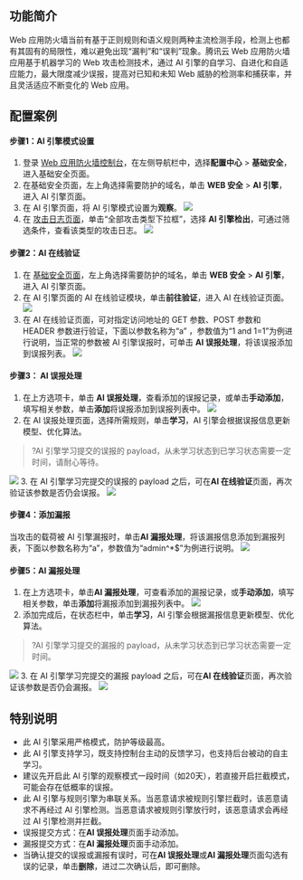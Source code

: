 ## 功能简介
Web 应用防火墙当前有基于正则规则和语义规则两种主流检测手段，检测上也都有其固有的局限性，难以避免出现“漏判”和“误判”现象。腾讯云 Web 应用防火墙应用基于机器学习的 Web 攻击检测技术，通过 AI 引擎的自学习、自进化和自适应能力，最大限度减少误报，提高对已知和未知 Web 威胁的检测率和捕获率，并且灵活适应不断变化的 Web 应用。

## 配置案例 
#### 步骤1：AI 引擎模式设置
1. 登录 [Web 应用防火墙控制台](https://console.cloud.tencent.com/guanjia)，在左侧导航栏中，选择**配置中心** > **基础安全**，进入基础安全页面。
2. 在基础安全页面，左上角选择需要防护的域名，单击 **WEB 安全** > **AI 引擎**，进入 AI 引擎页面。
3. 在 AI 引擎页面，将 AI 引擎模式设置为**观察**。
![](https://qcloudimg.tencent-cloud.cn/raw/e63050d6ddfa2efd5e4cf66faeb5d765.png)
4. 在 [攻击日志页面](https://console.cloud.tencent.com/guanjia/tea-attacklog)，单击“全部攻击类型下拉框”，选择 **AI 引擎检出**，可通过筛选条件，查看该类型的攻击日志。
![](https://qcloudimg.tencent-cloud.cn/raw/ae97647226a59f865b998194fc4eef17.png)

#### 步骤2：AI 在线验证
1. 在 [基础安全页面](https://console.cloud.tencent.com/guanjia/tea-baseconfig)，左上角选择需要防护的域名，单击 **WEB 安全** > **AI 引擎**，进入 AI 引擎页面。
2. 在 AI 引擎页面的 AI 在线验证模块，单击**前往验证**，进入 AI 在线验证页面。
![](https://qcloudimg.tencent-cloud.cn/raw/5513bbf29e5dfb0e66821006d8b32989.png)
3. 在 AI 在线验证页面，可对指定访问地址的 GET 参数、POST 参数和 HEADER 参数进行验证，下面以参数名称为“a” ，参数值为“1 and 1=1”为例进行说明，当正常的参数被 AI 引擎误报时，可单击 **AI 误报处理**，将该误报添加到误报列表。
![](https://qcloudimg.tencent-cloud.cn/raw/3f2180e522ce330964ce8b12ae86dd70.png)

#### 步骤3： AI 误报处理
1. 在上方选项卡，单击 **AI 误报处理**，查看添加的误报记录，或单击**手动添加**，填写相关参数，单击**添加**将误报添加到误报列表中。
![](https://qcloudimg.tencent-cloud.cn/raw/319f2d757733938f5cf5b8d8dd97b90a.png)
2. 在 AI 误报处理页面，选择所需规则，单击**学习**，AI 引擎会根据误报信息更新模型、优化算法。
>?AI 引擎学习提交的误报的 payload，从未学习状态到已学习状态需要一定时间，请耐心等待。
>
![](https://qcloudimg.tencent-cloud.cn/raw/71268d582c76d7cc023382844860ae54.png)
3. 在 AI 引擎学习完提交的误报的 payload 之后，可在**AI 在线验证**页面，再次验证该参数是否仍会误报。
![](https://qcloudimg.tencent-cloud.cn/raw/8b1cc3648f6cbf38564cdfb70dfff593.png)

#### 步骤4：添加漏报
当攻击的载荷被 AI 引擎漏报时，单击**AI 漏报处理**，将该漏报信息添加到漏报列表，下面以参数名称为“a”，参数值为“admin^*$”为例进行说明。
![](https://qcloudimg.tencent-cloud.cn/raw/635ffcdfc7725031d861e3cd07e0add2.png)
 
#### 步骤5：AI 漏报处理
1. 在上方选项卡，单击**AI 漏报处理**，可查看添加的漏报记录，或**手动添加**，填写相关参数，单击**添加**将漏报添加到漏报列表中。
![](https://qcloudimg.tencent-cloud.cn/raw/dd2a47c38749d45143d4cae0f3d11fd7.png)
2. 添加完成后，在状态栏中，单击**学习**，AI 引擎会根据漏报信息更新模型、优化算法。
>?AI 引擎学习提交的漏报的 payload，从未学习状态到已学习状态需要一定时间。
>
![](https://qcloudimg.tencent-cloud.cn/raw/b54f5f8bd1ea3b2f43afa2eefec7252d.png)
3. 在 AI 引擎学习完提交的漏报 payload 之后，可在**AI 在线验证**页面，再次验证该参数是否仍会漏报。
![](https://qcloudimg.tencent-cloud.cn/raw/931176f1d1b5d23207566341fd0b89eb.png)

## 特别说明
- 此 AI 引擎采用严格模式，防护等级最高。
- 此 AI 引擎支持学习，既支持控制台主动的反馈学习，也支持后台被动的自主学习。
- 建议先开启此 AI 引擎的观察模式一段时间（如20天），若直接开启拦截模式，可能会存在低概率的误报。
- 此 AI 引擎与规则引擎为串联关系。当恶意请求被规则引擎拦截时，该恶意请求不再经过 AI 引擎检测。当恶意请求被规则引擎放行时，该恶意请求会再经过 AI 引擎检测并拦截。
- 误报提交方式：在**AI 误报处理**页面手动添加。
- 漏报提交方式：在**AI 漏报处理**页面手动添加。
- 当确认提交的误报或漏报有误时，可在**AI 误报处理**或**AI 漏报处理**页面勾选有误的记录，单击**删除**，进过二次确认后，即可删除。
